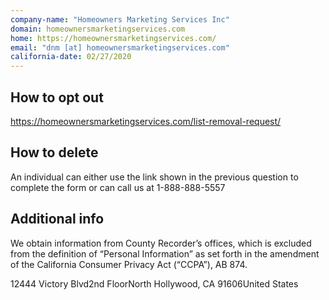 ```yaml
---
company-name: "Homeowners Marketing Services Inc"
domain: homeownersmarketingservices.com
home: https://homeownersmarketingservices.com/
email: "dnm [at] homeownersmarketingservices.com"
california-date: 02/27/2020
---
```

## How to opt out


https://homeownersmarketingservices.com/list-removal-request/

## How to delete


An individual can either use the link shown in the previous question to complete the form or can call us at 1-888-888-5557

## Additional info


We obtain information from County Recorder’s offices, which is excluded from the definition of “Personal Information” as set forth in the amendment of the California Consumer Privacy Act (“CCPA”), AB 874.

12444 Victory Blvd2nd FloorNorth Hollywood, CA 91606United States













